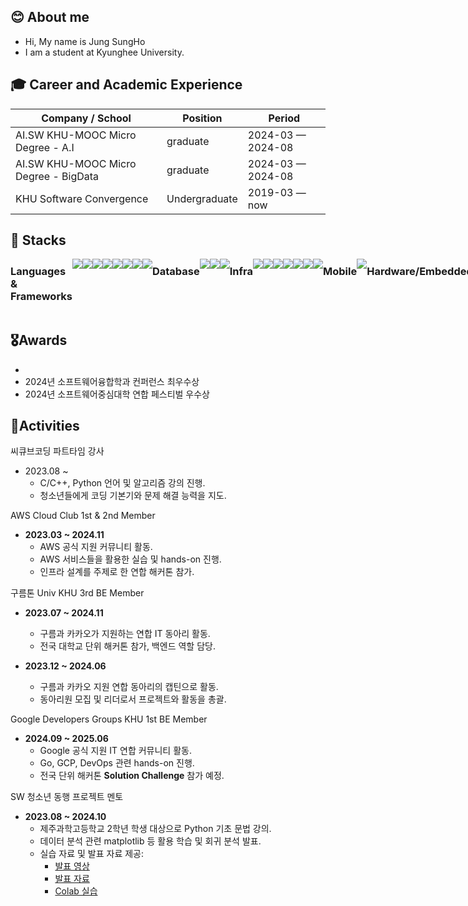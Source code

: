 ## 😊 About me
- Hi, My name is Jung SungHo
- I am a student at Kyunghee University.

## 🎓 Career and Academic Experience
<div align="center">
  
| Company / School                          | Position                       | Period            |
| ----------------------------------------- | ------------------------------ | ----------------- |
| AI.SW KHU-MOOC Micro Degree - A.I         | graduate                       | 2024-03 — 2024-08 |
| AI.SW KHU-MOOC Micro Degree - BigData     | graduate                       | 2024-03 — 2024-08 |
| KHU Software Convergence                  | Undergraduate                  | 2019-03 — now     |

</div>


## 🔨 Stacks

<div style="display:flex; flex-direction:row;">
    <h3 align="left" style="margin-top: 10px"> Languages & Frameworks </h3>
    <img src="https://img.shields.io/badge/C++-00599C?style=for-the-badge&logo=C%2B%2B&logoColor=white">
<img src="https://img.shields.io/badge/Python-3670A0?style=for-the-badge&logo=Python&logoColor=white">
<img src="https://img.shields.io/badge/Go-00ADD8?style=for-the-badge&logo=Go&logoColor=white">
<img src="https://img.shields.io/badge/Kotlin-0095D5?style=for-the-badge&logo=Kotlin&logoColor=white">
<img src="https://img.shields.io/badge/Java-%23ED8B00.svg?style=for-the-badge&logo=openjdk&logoColor=white">
  <img src="https://img.shields.io/badge/Django-092E20?style=for-the-badge&logo=django&logoColor=white">
<img src="https://img.shields.io/badge/FastAPI-009688?style=for-the-badge&logo=FastAPI&logoColor=white">
<img src="https://img.shields.io/badge/Spring%20Boot-6DB33F?style=for-the-badge&logo=springboot&logoColor=white">
    <br>
    <h3 align="left" style="margin-top: 10px"> Database </h3>
    <img src="https://img.shields.io/badge/MySQL-4479A1?style=for-the-badge&logo=mysql&logoColor=white">
<img src="https://img.shields.io/badge/PostgreSQL-4169E1?style=for-the-badge&logo=postgresql&logoColor=white">
<img src="https://img.shields.io/badge/Redis-DC382D?style=for-the-badge&logo=redis&logoColor=white">
    <br>
    <h3 align="left" style="margin-top: 10px"> Infra </h3>
    <img src="https://img.shields.io/badge/AWS-232F3E?style=for-the-badge&logo=amazonaws&logoColor=white">
<img src="https://img.shields.io/badge/GCP-4285F4?style=for-the-badge&logo=googlecloud&logoColor=white">
<img src="https://img.shields.io/badge/Git-F05032?style=for-the-badge&logo=git&logoColor=white">
<img src="https://img.shields.io/badge/Docker-2496ED?style=for-the-badge&logo=docker&logoColor=white">
<img src="https://img.shields.io/badge/Docker%20Compose-2496ED?style=for-the-badge&logo=docker&logoColor=white">
    <img src="https://img.shields.io/badge/Prometheus-009639?style=for-the-badge&logo=prometheus&logoColor=white">
    <img src="https://img.shields.io/badge/Grafana-F46800?style=for-the-badge&logo=grafana&logoColor=white">
 <h3 align="left" style="margin-top: 10px"> Mobile </h3>
  <img src="https://img.shields.io/badge/Android%20Studio-3DDC84?style=for-the-badge&logo=androidstudio&logoColor=white">
   <h3 align="left" style="margin-top: 10px"> Hardware/Embedded </h3>
   <img src="https://img.shields.io/badge/Arduino-00979D?style=for-the-badge&logo=arduino&logoColor=white">
</div>



## 🎖️Awards
- 
- 2024년 소프트웨어융합학과 컨퍼런스 최우수상
- 2024년 소프트웨어중심대학 연합 페스티벌 우수상

## 🎯Activities
씨큐브코딩 파트타임 강사  
- 2023.08 ~   
  - C/C++, Python 언어 및 알고리즘 강의 진행.  
  - 청소년들에게 코딩 기본기와 문제 해결 능력을 지도.  

AWS Cloud Club 1st & 2nd Member  
- **2023.03 ~ 2024.11**  
  - AWS 공식 지원 커뮤니티 활동.  
  - AWS 서비스들을 활용한 실습 및 hands-on 진행.  
  - 인프라 설계를 주제로 한 연합 해커톤 참가.  

구름톤 Univ KHU 3rd BE Member  
- **2023.07 ~ 2024.11**  
  - 구름과 카카오가 지원하는 연합 IT 동아리 활동.  
  - 전국 대학교 단위 해커톤 참가, 백엔드 역할 담당.  

- **2023.12 ~ 2024.06**  
  - 구름과 카카오 지원 연합 동아리의 캡틴으로 활동.  
  - 동아리원 모집 및 리더로서 프로젝트와 활동을 총괄.  

Google Developers Groups KHU 1st BE Member  
- **2024.09 ~ 2025.06**  
  - Google 공식 지원 IT 연합 커뮤니티 활동.  
  - Go, GCP, DevOps 관련 hands-on 진행.  
  - 전국 단위 해커톤 **Solution Challenge** 참가 예정.  

SW 청소년 동행 프로젝트 멘토  
- **2023.08 ~ 2024.10**  
  - 제주과학고등학교 2학년 학생 대상으로 Python 기초 문법 강의.  
  - 데이터 분석 관련 matplotlib 등 활용 학습 및 회귀 분석 발표.  
  - 실습 자료 및 발표 자료 제공:  
    - [발표 영상](https://drive.google.com/file/d/1B8RVFC7X_XHu9fgZLb_vF9kCRDvIRk2M/view?usp=drive_link)  
    - [발표 자료](https://drive.google.com/file/d/1zUHhQXoGd1mv6AgYlErOln_6B5ytYJeT/view)  
    - [Colab 실습](https://colab.research.google.com/drive/1ByXEca8A_NRKSwGkgT_Hargvega3PcJS?usp=drive_link)  
  
